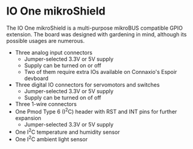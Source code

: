 # IO One mikroShield
The IO One mikroShield is a multi-purpose mikroBUS compatible GPIO extension. The board was designed with gardening in mind, although its possible usages are numerous.

- Three analog input connectors
  - Jumper-selected 3.3V or 5V supply
  - Supply can be turned on or off
  - Two of them require extra IOs available on Connaxio's Espoir devboard
- Three digital IO connectors for servomotors and switches
  - Jumper-selected 3.3V or 5V supply
  - Supply can be turned on of off
- Three 1-wire connectors
- One Pmod Type 6 (I<sup>2</sup>C) header with RST and INT pins for further expansion
  - Jumper-selected 3.3V or 5V supply
- One I<sup>2</sup>C temperature and humidity sensor
- One I<sup>2</sup>C ambient light sensor

